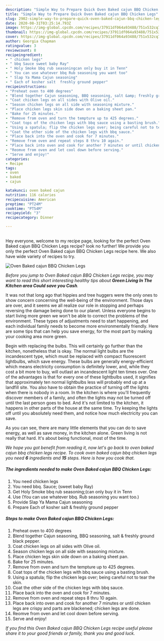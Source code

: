 ```yaml
---
description: "Simple Way to Prepare Quick Oven Baked cajun BBQ Chicken Legs"
title: "Simple Way to Prepare Quick Oven Baked cajun BBQ Chicken Legs"
slug: 2902-simple-way-to-prepare-quick-oven-baked-cajun-bbq-chicken-legs
date: 2020-08-31T03:25:14.793Z
image: https://img-global.cpcdn.com/recipes/37911df064a93488/751x532cq70/oven-baked-cajun-bbq-chicken-legs-recipe-main-photo.jpg
thumbnail: https://img-global.cpcdn.com/recipes/37911df064a93488/751x532cq70/oven-baked-cajun-bbq-chicken-legs-recipe-main-photo.jpg
cover: https://img-global.cpcdn.com/recipes/37911df064a93488/751x532cq70/oven-baked-cajun-bbq-chicken-legs-recipe-main-photo.jpg
author: Georgia Chapman
ratingvalue: 3
reviewcount: 8
recipeingredient:
- " chicken legs"
- " bbq Sauce sweet baby Ray"
- " Holy Smoke bbq rub seasoningcan only buy it in Tenn"
- " You can use whatever bbq Rub seasoning you want too"
- " Slap Ya Mama Cajun seasoning"
- " Each of kosher salt  freshly ground pepper"
recipeinstructions:
- "Preheat oven to 400 degrees"
- "Blend together Cajun seasoning, BBQ seasoning, salt &amp; freshly ground black pepper."
- "Coat chicken legs on all sides with Olive oil."
- "Season chicken legs on all side with seasoning mixture."
- "Place chicken legs skin side down on a baking sheet pan."
- "Bake for 25 minutes."
- "Remove from oven and turn the tempture up to 425 degrees."
- "Coat tops of the chicken legs with bbq sauce using a basting brush."
- "Using a spatula; flip the chicken legs over; being careful not to tear the skin."
- "Coat the other side of the chicken legs with bbq sauce."
- "Place back into the oven and cook for 7 minutes."
- "Remove from oven and repeat steps 8 thru 10 again."
- "Place back into oven and cook for another 7 minutes or until chicken legs are crispy and parts are blackened; chicken legs are done."
- "Reomve from oven and let cool down before serving."
- "Serve and enjoy!"
categories:
- Recipe
tags:
- oven
- baked
- cajun

katakunci: oven baked cajun 
nutrition: 116 calories
recipecuisine: American
preptime: "PT24M"
cooktime: "PT54M"
recipeyield: "3"
recipecategory: Dinner

---
```

<br>
Hey everyone, welcome to my recipe page, looking for the perfect Oven Baked cajun BBQ Chicken Legs recipe? look no further! We provide you only the perfect Oven Baked cajun BBQ Chicken Legs recipe here. We also have wide variety of recipes to try.
<br>


![Oven Baked cajun BBQ Chicken Legs](https://img-global.cpcdn.com/recipes/37911df064a93488/751x532cq70/oven-baked-cajun-bbq-chicken-legs-recipe-main-photo.jpg)

<i>Before you jump to Oven Baked cajun BBQ Chicken Legs recipe, you may want to read this short interesting healthy tips about 
<strong>Green Living In The Kitchen area Could save you Cash</strong>.</i>
</br>

It was not that long ago that hippies and tree huggers were the only ones to show concern concerning the well-being of the environment. Those days are over, and it seems we all realize our role in stopping and perhaps reversing the damage being done to our planet. Unless everyone begins to start living more green we won't be able to correct the problems of the environment. These types of adjustments need to start happening, and each individual family needs to become more environmentally friendly. Here are some tips that can help you save energy, for the most part by making your cooking area more green.

Begin with replacing the bulbs. This will certainly go further than the kitchen, nonetheless that is okay. The normal light bulbs are the incandescent type, which must be replaced with compact fluorescent lightbulbs, which save energy. These bulbs are generally energy-efficient which means electricity consumption is definitely lower, and, while they cost a bit more to buy, will outlast an incandescent light ten times over. One of the advantages is that for every one of these lightbulbs used, it signifies that approximately ten normal lightbulbs less will probably end up at a landfill site. You also have to obtain the practice of turning off the lights when there is nobody in a room. In the kitchen is where you'll frequently discover members of a family, and often the lights may not be turned off until the last person goes to bed. And it's not limited to the kitchen, it happens in other parts of the house at the same time. Try keeping the lights off until you absolutely need them, and notice how much electricity you can save.

As you can see, there are many little elements that you can do to save energy, as well as save money, in the kitchen alone. Green living is not really that hard. It's about being functional, most of the time.


<i>We hope you got benefit from reading it, now let's go back to oven baked cajun bbq chicken legs recipe. To cook oven baked cajun bbq chicken legs you need <strong>6</strong> ingredients and <strong>15</strong> steps. Here is how you cook that.
</i>

##### The ingredients needed to make Oven Baked cajun BBQ Chicken Legs:

1. You need  chicken legs
1. You need  bbq. Sauce; (sweet baby Ray)
1. Get  Holy Smoke bbq rub seasoning;(can only buy it in Tenn
1. Use  (You can use whatever bbq. Rub seasoning you want too.)
1. Provide  Slap Ya Mama Cajun seasoning
1. Prepare  Each of kosher salt &amp; freshly ground pepper


##### Steps to make Oven Baked cajun BBQ Chicken Legs:

1. Preheat oven to 400 degrees
1. Blend together Cajun seasoning, BBQ seasoning, salt &amp; freshly ground black pepper.
1. Coat chicken legs on all sides with Olive oil.
1. Season chicken legs on all side with seasoning mixture.
1. Place chicken legs skin side down on a baking sheet pan.
1. Bake for 25 minutes.
1. Remove from oven and turn the tempture up to 425 degrees.
1. Coat tops of the chicken legs with bbq sauce using a basting brush.
1. Using a spatula; flip the chicken legs over; being careful not to tear the skin.
1. Coat the other side of the chicken legs with bbq sauce.
1. Place back into the oven and cook for 7 minutes.
1. Remove from oven and repeat steps 8 thru 10 again.
1. Place back into oven and cook for another 7 minutes or until chicken legs are crispy and parts are blackened; chicken legs are done.
1. Reomve from oven and let cool down before serving.
1. Serve and enjoy!


<i>If you find this Oven Baked cajun BBQ Chicken Legs recipe useful please share it to your good friends or family, thank you and good luck.</i>
